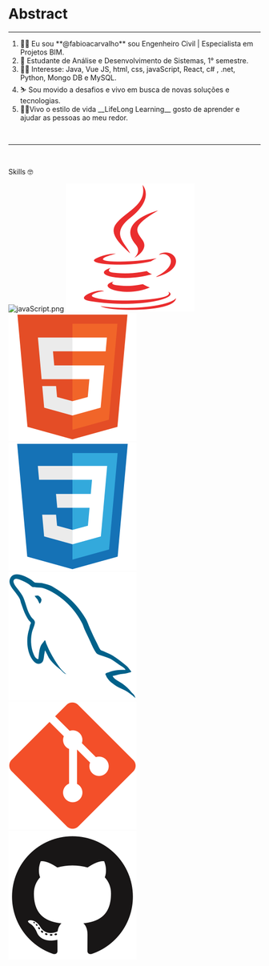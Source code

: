 <h1>Abstract</h1>
<hr>
<ol list-style="none";>
<li >👨‍💻 Eu sou **@fabioacarvalho** sou Engenheiro Civil | Especialista em Projetos BIM. </li>
<li>🌱 Estudante de Análise e Desenvolvimento de Sistemas, 1° semestre. </li>
<li>🐱‍💻 Interesse: Java, Vue JS, html, css, javaScript, React, c# , .net, Python, Mongo DB e MySQL. </li>
<li>⛷ Sou movido a desafios e vivo em busca de novas soluções e tecnologias. </li>
<li>🐱‍🏍Vivo o estilo de vida  __LifeLong Learning__ gosto de aprender e ajudar as pessoas ao meu redor. </li>
</ol>

<br>
<hr>
<br>

Skills 🤓

<img src="https://www.google.com/url?sa=i&url=https%3A%2F%2Fpt.wikipedia.org%2Fwiki%2FJavaScript&psig=AOvVaw0UF2DAhJmYBahraoYPBqov&ust=1621812267397000&source=images&cd=vfe&ved=0CAIQjRxqFwoTCLjkttK33vACFQAAAAAdAAAAABAD" alt="javaScript.png">

<img src="https://raw.githubusercontent.com/devicons/devicon/master/icons/java/java-plain.svg" alt="Java">

<img src="https://raw.githubusercontent.com/devicons/devicon/master/icons/html5/html5-original.svg" alt="HTML5">

<img src="https://raw.githubusercontent.com/devicons/devicon/master/icons/css3/css3-original.svg" alt="CSS3">

<img src="https://raw.githubusercontent.com/devicons/devicon/master/icons/mysql/mysql-original.svg" alt="MySQL">

<img src="https://raw.githubusercontent.com/devicons/devicon/master/icons/git/git-original.svg" alt="Git">

<img src="https://raw.githubusercontent.com/devicons/devicon/master/icons/github/github-original.svg" alt="GitHub">


<!---
fabioacarvalho/fabioacarvalho is a ✨ special ✨ repository because its `README.md` (this file) appears on your GitHub profile.
You can click the Preview link to take a look at your changes.
--->
